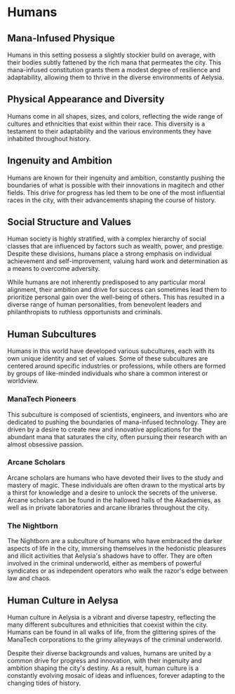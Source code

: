 # Humans

## Mana-Infused Physique

Humans in this setting possess a slightly stockier build on average, with their bodies subtly fattened by the rich mana that permeates the city. This mana-infused constitution grants them a modest degree of resilience and adaptability, allowing them to thrive in the diverse environments of Aelysia.

## Physical Appearance and Diversity

Humans come in all shapes, sizes, and colors, reflecting the wide range of cultures and ethnicities that exist within their race. This diversity is a testament to their adaptability and the various environments they have inhabited throughout history.

## Ingenuity and Ambition

Humans are known for their ingenuity and ambition, constantly pushing the boundaries of what is possible with their innovations in magitech and other fields. This drive for progress has led them to be one of the most influential races in the city, with their advancements shaping the course of history.

## Social Structure and Values

Human society is highly stratified, with a complex hierarchy of social classes that are influenced by factors such as wealth, power, and prestige. Despite these divisions, humans place a strong emphasis on individual achievement and self-improvement, valuing hard work and determination as a means to overcome adversity.

While humans are not inherently predisposed to any particular moral alignment, their ambition and drive for success can sometimes lead them to prioritize personal gain over the well-being of others. This has resulted in a diverse range of human personalities, from benevolent leaders and philanthropists to ruthless opportunists and criminals.

## Human Subcultures

Humans in this world have developed various subcultures, each with its own unique identity and set of values. Some of these subcultures are centered around specific industries or professions, while others are formed by groups of like-minded individuals who share a common interest or worldview.

### ManaTech Pioneers

This subculture is composed of scientists, engineers, and inventors who are dedicated to pushing the boundaries of mana-infused technology. They are driven by a desire to create new and innovative applications for the abundant mana that saturates the city, often pursuing their research with an almost obsessive passion.

### Arcane Scholars

Arcane scholars are humans who have devoted their lives to the study and mastery of magic. These individuals are often drawn to the mystical arts by a thirst for knowledge and a desire to unlock the secrets of the universe. Arcane scholars can be found in the hallowed halls of the Akadaemies, as well as in private laboratories and arcane libraries throughout the city.

### The Nightborn

The Nightborn are a subculture of humans who have embraced the darker aspects of life in the city, immersing themselves in the hedonistic pleasures and illicit activities that Aelysia's shadows have to offer. They are often involved in the criminal underworld, either as members of powerful syndicates or as independent operators who walk the razor's edge between law and chaos.

## Human Culture in Aelysa

Human culture in Aelysia is a vibrant and diverse tapestry, reflecting the many different subcultures and ethnicities that coexist within the city. Humans can be found in all walks of life, from the glittering spires of the ManaTech corporations to the grimy alleyways of the criminal underworld.

Despite their diverse backgrounds and values, humans are united by a common drive for progress and innovation, with their ingenuity and ambition shaping the city's destiny. As a result, human culture is a constantly evolving mosaic of ideas and influences, forever adapting to the changing tides of history.
